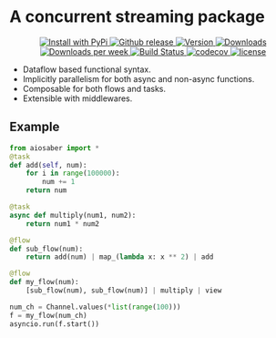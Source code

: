 # A concurrent streaming package

<p align="center">
  <a href="https://pypi.python.org/pypi/aiosaber/">
    <img src="https://img.shields.io/pypi/v/aiosaber.svg" alt="Install with PyPi" />
  </a>
  <a href="https://github.com/flowsaber/aiosaber/releases">
  	<img src="https://img.shields.io/github/v/release/flowsaber/aiosaber?include_prereleases&label=github" alt="Github release">
  </a>
  <a href="https://pypi.python.org/pypi/aiosaber">
    <img src="https://img.shields.io/pypi/pyversions/aiosaber.svg" alt="Version">
  </a>
  <a href="https://pepy.tech/project/aiosaber">
    <img src="https://pepy.tech/badge/aiosaber" alt="Downloads">
  </a>
  <a href="https://pepy.tech/project/aiosaber">
    <img src="https://pepy.tech/badge/aiosaber/week" alt="Downloads per week">
  </a>
  <a href="https://github.com/flowsaber/aiosaber/actions/workflows/python-package-conda.yml">
    <img src="https://github.com/flowsaber/aiosaber/actions/workflows/python-package-conda.yml/badge.svg" alt="Build Status">
  </a>
  <a href="https://app.codecov.io/gh/flowsaber/aiosaber">
    <img src="https://codecov.io/gh/flowsaber/aiosaber/branch/dev/graph/badge.svg" alt="codecov">
  </a>
  <a href="https://github.com/flowsaber/aiosaber/blob/master/LICENSE">
    <img src="https://img.shields.io/github/license/flowsaber/aiosaber" alt="license">
  </a>
</p>


- Dataflow based functional syntax.
- Implicitly parallelism for both async and non-async functions.
- Composable for both flows and tasks.
- Extensible with middlewares.

## Example

```python
from aiosaber import *
@task
def add(self, num):
    for i in range(100000):
        num += 1
    return num

@task
async def multiply(num1, num2):
    return num1 * num2

@flow
def sub_flow(num):
    return add(num) | map_(lambda x: x ** 2) | add

@flow
def my_flow(num):
    [sub_flow(num), sub_flow(num)] | multiply | view

num_ch = Channel.values(*list(range(100)))
f = my_flow(num_ch)
asyncio.run(f.start())
```
